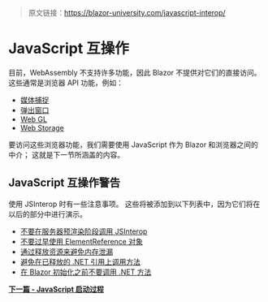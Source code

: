 > 原文链接：https://blazor-university.com/javascript-interop/

# JavaScript 互操作
目前，WebAssembly 不支持许多功能，因此 Blazor 不提供对它们的直接访问。 这些通常是浏览器 API 功能，例如：

- [媒体捕捉](https://developer.mozilla.org/en-US/docs/Web/API/Media_Streams_API)
- [弹出窗口](https://www.w3schools.com/js/js_popup.asp)
- [Web GL](https://developer.mozilla.org/en-US/docs/Web/API/WebGL_API)
- [Web Storage](https://developer.mozilla.org/en-US/docs/Web/API/Web_Storage_API)

要访问这些浏览器功能，我们需要使用 JavaScript 作为 Blazor 和浏览器之间的中介； 这就是下一节所涵盖的内容。

## JavaScript 互操作警告
使用 JSInterop 时有一些注意事项。 这些将被添加到以下列表中，因为它们将在以后的部分中进行演示。

- [不要在服务器预渲染阶段调用 JSInterop](/javascript-interop/calling-javascript-from-dotnet/updating-the-document-title#caveat)
- [不要过早使用 ElementReference 对象](/javascript-interop/calling-javascript-from-dotnet/passing-html-element-references#caveat)
- [通过释放资源来避免内存泄漏](/javascript-interop/calling-dotnet-from-javascript/lifetimes-and-memory-leaks/)
- [避免在已释放的 .NET 引用上调用方法](/javascript-interop/calling-dotnet-from-javascript/lifetimes-and-memory-leaks/#caveat)
- [在 Blazor 初始化之前不要调用 .NET 方法](/javascript-interop/calling-javascript-from-dotnet/passing-html-element-references/)

**[下一篇 - JavaScript 启动过程](/javascript-interop/javascript-boot-process/)**
